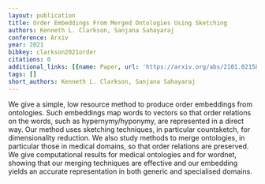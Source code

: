 ```yaml
---
layout: publication
title: Order Embeddings From Merged Ontologies Using Sketching
authors: Kenneth L. Clarkson, Sanjana Sahayaraj
conference: Arxiv
year: 2021
bibkey: clarkson2021order
citations: 0
additional_links: [{name: Paper, url: 'https://arxiv.org/abs/2101.02158'}]
tags: []
short_authors: Kenneth L. Clarkson, Sanjana Sahayaraj
---
```

We give a simple, low resource method to produce order embeddings from
ontologies. Such embeddings map words to vectors so that order relations on the
words, such as hypernymy/hyponymy, are represented in a direct way. Our method
uses sketching techniques, in particular countsketch, for dimensionality
reduction. We also study methods to merge ontologies, in particular those in
medical domains, so that order relations are preserved. We give computational
results for medical ontologies and for wordnet, showing that our merging
techniques are effective and our embedding yields an accurate representation in
both generic and specialised domains.